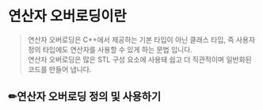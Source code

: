 ﻿# 연산자 오버로딩이란
>연산자 오버로딩은 C++에서 제공하는 기본 타입이 아닌 클래스 타입, 즉 사용자 정의 타입에도 연산자를 사용할 수 있게 하는 문법 입니다.  
연산자 오버로딩은 많은 STL 구성 요소에 사용돼 쉽고 더 직관적이며 일반화된 코드를 만들어 냅니다.

## ✏연산자 오버로딩 정의 및 사용하기
